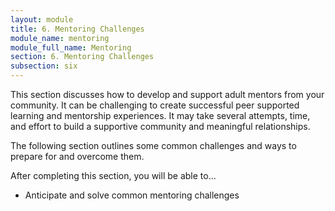 ```yaml
---
layout: module
title: 6. Mentoring Challenges
module_name: mentoring
module_full_name: Mentoring
section: 6. Mentoring Challenges
subsection: six
---
```


This section discusses how to develop and support adult mentors from your community. It can be challenging to create successful peer supported learning and mentorship experiences. It may take several attempts, time, and effort to build a supportive community and meaningful relationships.

The following section outlines some common challenges and ways to prepare for and overcome them.

<div class="objectives">
	<p>After completing this section, you will be able to...</p>
<ul>
  <li>Anticipate and solve common mentoring challenges </li> 
</ul></div>


